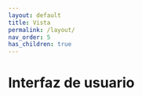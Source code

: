 ```yaml
---
layout: default
title: Vista
permalink: /layout/
nav_order: 5
has_children: true
---
```


# Interfaz de usuario
